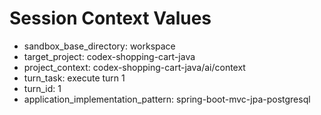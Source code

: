 # Session Context Values

- sandbox_base_directory: workspace
- target_project: codex-shopping-cart-java
- project_context: codex-shopping-cart-java/ai/context
- turn_task: execute turn 1
- turn_id: 1
- application_implementation_pattern: spring-boot-mvc-jpa-postgresql
